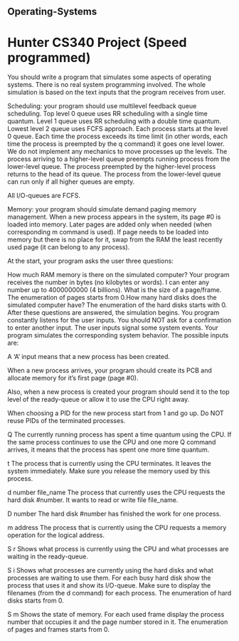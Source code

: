 ## Operating-Systems 
# Hunter CS340 Project (Speed programmed)

You should write a program that simulates some aspects of operating systems. There is no real system programming involved. The whole simulation is based on the text inputs that the program receives from user.
 
Scheduling: your program should use multilevel feedback queue scheduling. Top level 0 queue uses RR scheduling with a single time quantum. Level 1 queue uses RR scheduling with a double time quantum.  Lowest level 2 queue uses FCFS approach. Each process starts at the level 0 queue. Each time the process exceeds its time limit (in other words, each time the process is preempted by the q command) it goes one level lower. We do not implement any mechanics to move processes up the levels.
The process arriving to a higher-level queue preempts running process from the lower-level queue. The process preempted by the higher-level process returns to the head of its queue. The process from the lower-level queue can run only if all higher queues are empty.
 
All I/O-queues are FCFS.
 
Memory: your program should simulate demand paging memory management. When a new process appears in the system, its page #0 is loaded into memory. Later pages are added only when needed (when corresponding m command is used). If page needs to be loaded into memory but there is no place for it, swap from the RAM the least recently used page (it can belong to any process). 
 
 
At the start, your program asks the user three questions:

How much RAM memory is there on the simulated computer? Your program receives the number in bytes (no kilobytes or words). I can enter any number up to 4000000000 (4 billions).
What is the size of a page/frame. The enumeration of pages starts from 0.How many hard disks does the simulated computer have? The enumeration of the hard disks starts with 0.
After these questions are answered, the simulation begins. You program constantly listens for the user inputs. You should NOT ask for a confirmation to enter another input. The user inputs signal some system events. Your program simulates the corresponding system behavior.
The possible inputs are:

A       ‘A’ input means that a new process has been created. 

When a new process arrives, your program should create its PCB and allocate memory for it’s first page (page #0).

Also, when a new process is created your program should send it to the top level of the ready-queue or allow it to use the CPU right away.

When choosing a PID for the new process start from 1 and go up. Do NOT reuse PIDs of the terminated processes.

Q       The currently running process has spent a time quantum using the CPU. If the same process continues to use the CPU and one more Q command arrives, it means that the process has spent one more time quantum.

t         The process that is currently using the CPU terminates. It leaves the system immediately. Make sure you release the memory used by this process. 

d number file_name       The process that currently uses the CPU requests the hard disk #number. It wants to read or write file file_name.

D number   The hard disk #number has finished the work for one process.

m address   The process that is currently using the CPU requests a memory operation for the logical address.

S r     Shows what process is currently using the CPU and what processes are waiting in the ready-queue. 

S i      Shows what processes are currently using the hard disks and what processes are waiting to use them. For each busy hard disk show the process that uses it and show its I/O-queue. Make sure to display the filenames (from the d command) for each process. The enumeration of hard disks starts from 0.

S m   Shows the state of memory. For each used frame display the process number that occupies it and the page number stored in it. The enumeration of pages and frames starts from 0.

